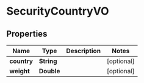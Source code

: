 
# SecurityCountryVO

## Properties
Name | Type | Description | Notes
------------ | ------------- | ------------- | -------------
**country** | **String** |  |  [optional]
**weight** | **Double** |  |  [optional]



